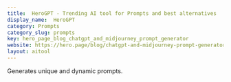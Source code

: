 ```yaml
---
title:  HeroGPT - Trending AI tool for Prompts and best alternatives
display_name:  HeroGPT
category: Prompts
category_slug: prompts
key: hero_page_blog_chatgpt_and_midjourney_prompt_generator
website: https://hero.page/blog/chatgpt-and-midjourney-prompt-generator
layout: aitool
---
```


Generates unique and dynamic prompts.
